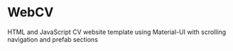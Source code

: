 # WebCV
HTML and JavaScript CV website template using Material-UI with scrolling navigation and prefab sections
